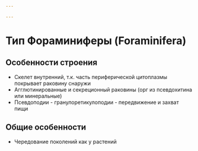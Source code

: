 ```yaml
---

---
```

# Тип Фораминиферы (Foraminifera)

## Особенности строения
- Скелет внутренний, т.к. часть периферической цитоплазмы покрывает раковину снаружи
- Агглютинированные и секреционный раковины (орг из псевдохитина или минеральные)
- Псевдоподии - гранулоретикулоподии - передвижение и захват пищи
## Общие особенности
- Чередование поколений как у растений
